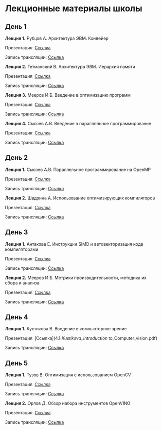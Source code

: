 # Лекционные материалы школы

## День 1

__Лекция 1.__ Рубцов А. Архитектура ЭВМ. Конвейер

  Презентация: [Cсылка](1.1_Rubtsov_Architecture_pipeline.pdf) 

  Запись трансляции: [Cсылка](https://www.youtube.com/watch?v=eZO4yVNUs_g&t=1590s)

__Лекция 2.__ Гетманский В. Архитектура ЭВМ. Иерархия памяти

  Презентация: [Cсылка](1.2._Getmansky_Architecture_memory.pdf) 

  Запись трансляции: [Cсылка](https://www.youtube.com/watch?v=eZO4yVNUs_g&t=7320s)
  
  
__Лекция 3.__ Мееров И.Б. Введение в оптимизацию программ

  Презентация: [Cсылка](1.3._Meyerov_-_Intro_to_optimization.pdf)

  Запись трансляции: [Cсылка](https://www.youtube.com/watch?v=eZO4yVNUs_g&t=12797s)

__Лекция 4.__ Сысоев А.В. Введение в параллельное программирование

  Презентация: [Cсылка](1.4._Sysoev_OpenMP.pdf)

  Запись трансляции: [Cсылка](https://www.youtube.com/watch?v=eZO4yVNUs_g&t=18720s)

## День 2

__Лекция 1.__ Сысоев А.В. Параллельное программирование на OpenMP

  Презентация: [Cсылка](1.4._Sysoev_OpenMP.pdf)

  Запись трансляции: [Cсылка](https://www.youtube.com/watch?v=vHX98dKVGjs&t=0s)
  

__Лекция 2.__ Шадрина А. Использование оптимизирующих компиляторов

  Презентация: [Cсылка](2.2_Shadrina_Compiler_Overview_and_Optimization.pdf)

  Запись трансляции: [Cсылка](https://www.youtube.com/watch?v=vHX98dKVGjs&t=6738s)

## День 3

__Лекция 1.__ Антакова Е. Инструкции SIMD и автовекторизация кода компиляторами

  Презентация: [Cсылка](3.1._Antakova_simd_and_autovectorization.pdf)  
  
  Запись трансляции: [Cсылка](https://www.youtube.com/watch?v=Z4HsGeg0tDU&t=0s)
  
__Лекция 2.__ Мееров И.Б. Метрики производительности, методика их сбора и анализа

  Презентация: [Cсылка](3.2._Meyerov_Performance_metrics.pdf)  
  
  Запись трансляции: [Cсылка](https://www.youtube.com/watch?v=Z4HsGeg0tDU&t=4920s)

## День 4

__Лекция 1.__ Кустикова В. Введение в компьютерное зрение

  Презентация: [Cсылка](4.1._Kustikova_Introduction_ to_Computer_vision.pdf)  
  
  Запись трансляции: [Cсылка](https://www.youtube.com/watch?v=MdWi_yyql5Q)


## День 5

__Лекция 1.__ Тузов В. Оптимизация с использованием OpenCV

  Презентация: [Cсылка](5.1._Tuzov_Optimization_with_OpenCV.pdf)
  
  Запись трансляции: [Cсылка](https://www.youtube.com/watch?v=vxpvf2k92D0&t=0s)

__Лекция 2.__ Орлов Д. Обзор набора инструментов OpenVINO

  Презентация: [Cсылка](5.2._Orlov_OpenVINO_overview.pdf)
  
  Запись трансляции: [Cсылка](https://www.youtube.com/watch?v=vxpvf2k92D0&t=8090s)
